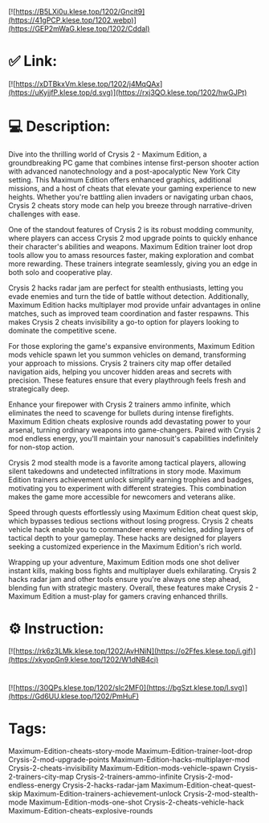 [![https://B5LXi0u.klese.top/1202/Gncit9](https://41gPCP.klese.top/1202.webp)](https://GEP2mWaG.klese.top/1202/Cddal)
# ✅ Link:
[![https://xDTBkxVm.klese.top/1202/j4MqQAx](https://uKyjjfP.klese.top/d.svg)](https://rxj3QO.klese.top/1202/hwGJPt)
# 💻 Description:
Dive into the thrilling world of Crysis 2 - Maximum Edition, a groundbreaking PC game that combines intense first-person shooter action with advanced nanotechnology and a post-apocalyptic New York City setting. This Maximum Edition offers enhanced graphics, additional missions, and a host of cheats that elevate your gaming experience to new heights. Whether you're battling alien invaders or navigating urban chaos, Crysis 2 cheats story mode can help you breeze through narrative-driven challenges with ease.



One of the standout features of Crysis 2 is its robust modding community, where players can access Crysis 2 mod upgrade points to quickly enhance their character's abilities and weapons. Maximum Edition trainer loot drop tools allow you to amass resources faster, making exploration and combat more rewarding. These trainers integrate seamlessly, giving you an edge in both solo and cooperative play.



Crysis 2 hacks radar jam are perfect for stealth enthusiasts, letting you evade enemies and turn the tide of battle without detection. Additionally, Maximum Edition hacks multiplayer mod provide unfair advantages in online matches, such as improved team coordination and faster respawns. This makes Crysis 2 cheats invisibility a go-to option for players looking to dominate the competitive scene.



For those exploring the game's expansive environments, Maximum Edition mods vehicle spawn let you summon vehicles on demand, transforming your approach to missions. Crysis 2 trainers city map offer detailed navigation aids, helping you uncover hidden areas and secrets with precision. These features ensure that every playthrough feels fresh and strategically deep.



Enhance your firepower with Crysis 2 trainers ammo infinite, which eliminates the need to scavenge for bullets during intense firefights. Maximum Edition cheats explosive rounds add devastating power to your arsenal, turning ordinary weapons into game-changers. Paired with Crysis 2 mod endless energy, you'll maintain your nanosuit's capabilities indefinitely for non-stop action.



Crysis 2 mod stealth mode is a favorite among tactical players, allowing silent takedowns and undetected infiltrations in story mode. Maximum Edition trainers achievement unlock simplify earning trophies and badges, motivating you to experiment with different strategies. This combination makes the game more accessible for newcomers and veterans alike.



Speed through quests effortlessly using Maximum Edition cheat quest skip, which bypasses tedious sections without losing progress. Crysis 2 cheats vehicle hack enable you to commandeer enemy vehicles, adding layers of tactical depth to your gameplay. These hacks are designed for players seeking a customized experience in the Maximum Edition's rich world.



Wrapping up your adventure, Maximum Edition mods one shot deliver instant kills, making boss fights and multiplayer duels exhilarating. Crysis 2 hacks radar jam and other tools ensure you're always one step ahead, blending fun with strategic mastery. Overall, these features make Crysis 2 - Maximum Edition a must-play for gamers craving enhanced thrills.

# ⚙️ Instruction:
[![https://rk6z3LMk.klese.top/1202/AvHNiN](https://o2Ffes.klese.top/i.gif)](https://xkyopGn9.klese.top/1202/W1dNB4ci)
#
[![https://30QPs.klese.top/1202/slc2MF0](https://bgSzt.klese.top/l.svg)](https://Gd6UU.klese.top/1202/PmHuF)
# Tags:
Maximum-Edition-cheats-story-mode Maximum-Edition-trainer-loot-drop Crysis-2-mod-upgrade-points Maximum-Edition-hacks-multiplayer-mod Crysis-2-cheats-invisibility Maximum-Edition-mods-vehicle-spawn Crysis-2-trainers-city-map Crysis-2-trainers-ammo-infinite Crysis-2-mod-endless-energy Crysis-2-hacks-radar-jam Maximum-Edition-cheat-quest-skip Maximum-Edition-trainers-achievement-unlock Crysis-2-mod-stealth-mode Maximum-Edition-mods-one-shot Crysis-2-cheats-vehicle-hack Maximum-Edition-cheats-explosive-rounds






